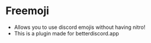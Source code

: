   # Freemoji
  - Allows you to use discord emojis without having nitro!
  - This is a plugin made for betterdiscord.app

